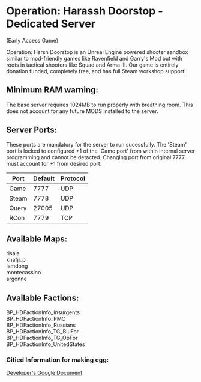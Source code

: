 # Operation: Harassh Doorstop - Dedicated Server
(Early Access Game)

Operation: Harsh Doorstop is an Unreal Engine powered shooter sandbox similar to mod-friendly
games like Ravenfield and Garry's Mod but with roots in tactical shooters like Squad and Arma III.
Our game is entirely donation funded, completely free, and has full Steam workshop support!

## Minimum RAM warning:
The base server requires 1024MB to run properly with breathing room.
This does not account for any future MODS installed to the server.

## Server Ports:
These ports are mandatory for the server to run sucessfully.
The 'Steam' port is locked to configured +1 of the 'Game port'
from within internal server programming and cannot be detacted.
Changing port from original 7777 must account for +1 from desired port.

| Port  |Default|Protocol|
|-------|-------|----|
| Game  | 7777  |UDP |
| Steam | 7778  |UDP |
| Query | 27005 |UDP |
| RCon  | 7779  |TCP |

## Available Maps:
risala<br>
khafji_p<br>
lamdong<br>
montecassino<br>
argonne

## Available Factions:
BP_HDFactionInfo_Insurgents<br>
BP_HDFactionInfo_PMC<br>
BP_HDFactionInfo_Russians<br>
BP_HDFactionInfo_TG_BluFor<br>
BP_HDFactionInfo_TG_OpFor<br>
BP_HDFactionInfo_UnitedStates

### Citied Information for making egg:
[Developer's Google Document](https://docs.google.com/document/d/1JFxwBBBJoiBqQ9bgAFAGCLd_lpu8FXD6XxaKcMiZgg8)
